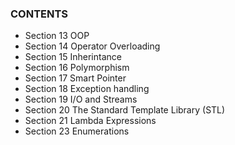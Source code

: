 ### CONTENTS

- Section 13 OOP
- Section 14 Operator Overloading
- Section 15 Inherintance
- Section 16 Polymorphism
- Section 17 Smart Pointer
- Section 18 Exception handling
- Section 19 I/O and Streams
- Section 20 The Standard Template Library (STL)
- Section 21 Lambda Expressions
- Section 23 Enumerations

